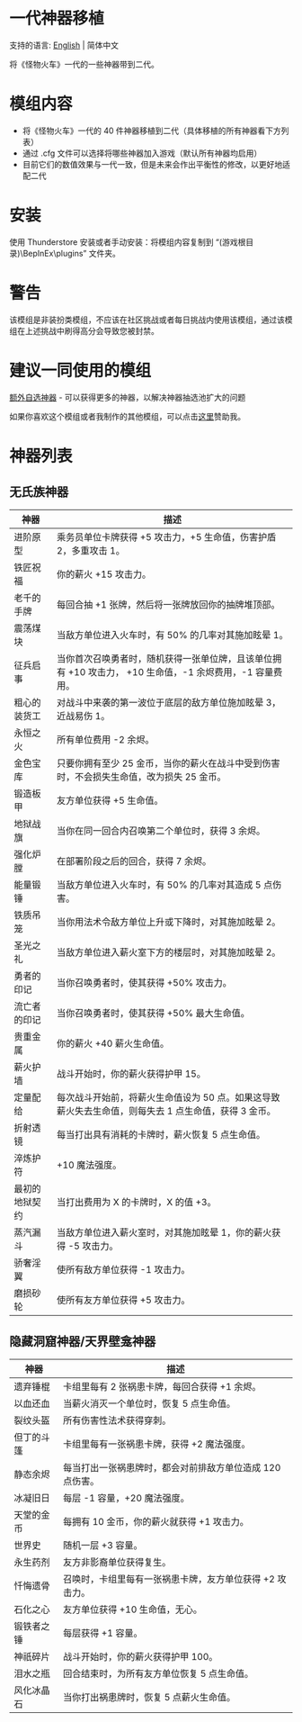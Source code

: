 # 一代神器移植

支持的语言: [English](https://github.com/Jace17/MT2RelicsReloaded/blob/main/README.md) | 简体中文

将《怪物火车》一代的一些神器带到二代。

# 模组内容

- 将《怪物火车》一代的 40 件神器移植到二代（具体移植的所有神器看下方列表）
- 通过 .cfg 文件可以选择将哪些神器加入游戏（默认所有神器均启用）
- 目前它们的数值效果与一代一致，但是未来会作出平衡性的修改，以更好地适配二代

# 安装

使用 Thunderstore 安装或者手动安装：将模组内容复制到 “(游戏根目录)\BepInEx\plugins” 文件夹。

# 警告

该模组是非装扮类模组，不应该在社区挑战或者每日挑战内使用该模组，通过该模组在上述挑战中刷得高分会导致您被封禁。

# 建议一同使用的模组

[额外自选神器](https://thunderstore.io/c/monster-train-2/p/GravitonGamer/MT2AdditionalRelicDrafts/) - 可以获得更多的神器，以解决神器抽选池扩大的问题

如果你喜欢这个模组或者我制作的其他模组，可以点击[这里](https://ko-fi.com/gravitongamer)赞助我。

# 神器列表

## 无氏族神器
| 神器           | 描述                                                                                             |
| -------------- | ----------------------------------------------------------------------------------------------- |
| 进阶原型       | 乘务员单位卡牌获得 +5 攻击力，+5 生命值，伤害护盾 2，多重攻击 1。                                   |
| 铁匠祝福       | 你的薪火 +15 攻击力。                                                                            |
| 老千的手牌     | 每回合抽 +1 张牌，然后将一张牌放回你的抽牌堆顶部。                                                 |
| 震荡煤块       | 当敌方单位进入火车时，有 50% 的几率对其施加眩晕 1。                                                |
| 征兵启事       | 当你首次召唤勇者时，随机获得一张单位牌，且该单位拥有 +10 攻击力， +10 生命值，-1 余烬费用，-1 容量费用。 |
| 粗心的装货工   | 对战斗中来袭的第一波位于底层的敌方单位施加眩晕 3，近战易伤 1。                                      |
| 永恒之火       | 所有单位费用 -2 余烬。                                                                           |
| 金色宝库       | 只要你拥有至少 25 金币，当你的薪火在战斗中受到伤害时，不会损失生命值，改为损失 25 金币。             |
| 锻造板甲       | 友方单位获得 +5 生命值。                                                                         |
| 地狱战旗       | 当你在同一回合内召唤第二个单位时，获得 3 余烬。 |
| 强化炉膛       | 在部署阶段之后的回合，获得 7 余烬。                                                               |
| 能量锻锤       | 当敌方单位进入火车时，有 50% 的几率对其造成 5 点伤害。                                             |
| 铁质吊笼       | 当你用法术令敌方单位上升或下降时，对其施加眩晕 2。                                                 |
| 圣光之礼       | 当敌方单位进入薪火室下方的楼层时，对其施加眩晕 2。                                                 |
| 勇者的印记     | 当你召唤勇者时，使其获得 +50% 攻击力。                                                            |
| 流亡者的印记   | 当你召唤勇者时，使其获得 +50% 最大生命值。                                                        |
| 贵重金属       | 你的薪火 +40 薪火生命值。                                                                        |
| 薪火护墙       | 战斗开始时，你的薪火获得护甲 15。                                                                |
| 定量配给       | 每次战斗开始前，将薪火生命值设为 50 点。如果这导致薪火失去生命值，则每失去 1 点生命值，获得 3 金币。 |
| 折射透镜       | 每当打出具有消耗的卡牌时，薪火恢复 5 点生命值。                                                   |
| 淬炼护符       | +10 魔法强度。                                                                                   |
| 最初的地狱契约 | 当打出费用为 X 的卡牌时，X 的值 +3。                                                              |
| 蒸汽漏斗       | 当敌方单位进入薪火室时，对其施加眩晕 1，你的薪火获得 -5 攻击力。                                   |
| 骄奢淫翼       | 使所有敌方单位获得 -1 攻击力。                                                                   |
| 磨损砂轮       | 使所有友方单位获得 +5 攻击力。                                                                   |

## 隐藏洞窟神器/天界壁龛神器
| 神器       | 描述                                                   |
| ---------- | ----------------------------------------------------- |
| 遗弃锤棍   | 卡组里每有 2 张祸患卡牌，每回合获得 +1 余烬。            |
| 以血还血   | 当薪火消灭一个单位时，恢复 5 点生命值。                  |
| 裂纹头盔   | 所有伤害性法术获得穿刺。                                |
| 但丁的斗篷 | 卡组里每有一张祸患卡牌，获得 +2 魔法强度。               |
| 静态余烬   | 每当打出一张祸患牌时，都会对前排敌方单位造成 120 点伤害。 |
| 冰凝旧日   | 每层 -1 容量，+20 魔法强度。                            |
| 天堂的金币 | 每拥有 10 金币，你的薪火就获得 +1 攻击力。               |
| 世界史     | 随机一层 +3 容量。                                      |
| 永生药剂   | 友方非影裔单位获得复生。                                |
| 忏悔遗骨   | 召唤时，卡组里每有一张祸患卡牌，友方单位获得 +2 攻击力。  |
| 石化之心   | 友方单位获得 +10 生命值，无心。                         |
| 锻铁者之锤 | 每层获得 +1 容量。                                      |
| 神祇碎片   | 战斗开始时，你的薪火获得护甲 100。                       |
| 泪水之瓶   | 回合结束时，为所有友方单位恢复 5 点生命值。               |
| 风化冰晶石 | 当你打出祸患牌时，恢复 5 点薪火生命值。                  |
